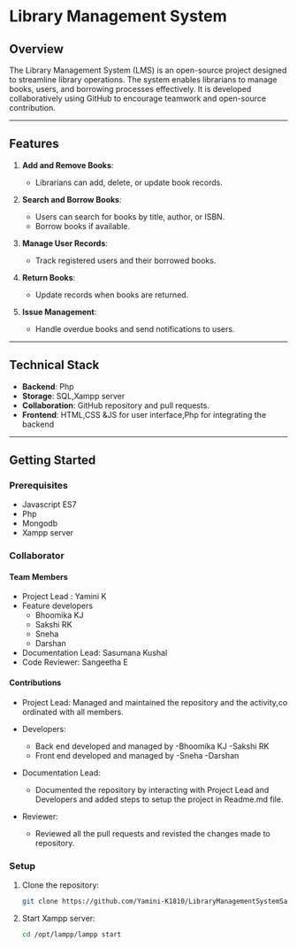 # Library Management System

## **Overview**
The Library Management System (LMS) is an open-source project designed to streamline library operations. The system enables librarians to manage books, users, and borrowing processes effectively. It is developed collaboratively using GitHub to encourage teamwork and open-source contribution.

---

## **Features**
1. **Add and Remove Books**:
   - Librarians can add, delete, or update book records.

2. **Search and Borrow Books**:
   - Users can search for books by title, author, or ISBN.
   - Borrow books if available.

3. **Manage User Records**:
   - Track registered users and their borrowed books.

4. **Return Books**:
   - Update records when books are returned.

5. **Issue Management**:
   - Handle overdue books and send notifications to users.

---

## **Technical Stack**
- **Backend**: Php
- **Storage**: SQL,Xampp server
- **Collaboration**: GitHub repository and pull requests.
- **Frontend**: HTML,CSS &JS for user interface,Php for integrating the backend

---

## **Getting Started**

### **Prerequisites**
- Javascript ES7
- Php
- Mongodb
- Xampp server
### **Collaborator**
#### **Team Members**
- Project Lead : Yamini K
- Feature developers 
  - Bhoomika KJ
  - Sakshi RK
  - Sneha
  - Darshan
- Documentation Lead: Sasumana Kushal
- Code Reviewer: Sangeetha E
#### **Contributions**
- Project Lead: Managed and maintained the repository and the activity,co ordinated with all members.
- Developers:
   - Back end developed and managed by
     -Bhoomika KJ
     -Sakshi RK
   - Front end developed and managed by 
      -Sneha
      -Darshan
 - Documentation Lead:
    - Documented the repository by interacting with Project Lead and Developers and added steps to setup the project in Readme.md file.
      
 - Reviewer:
    - Reviewed all the pull requests and revisted the changes made to repository. 



### **Setup**
1. Clone the repository:
   ```bash
   git clone https://github.com/Yamini-K1810/LibraryManagementSystemSample.git
2. Start Xampp server:
   ```bash
   cd /opt/lampp/lampp start

   
